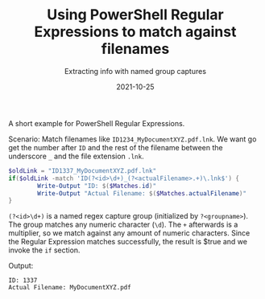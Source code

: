 ﻿---
aliases:
    - powershell-regular-expression
slug: PowerShell-Regular-Expression
title: Using PowerShell Regular Expressions to match against filenames
subtitle: Extracting info with named group captures
tags:
    [powershell, filename, regular expressions, regex, regexp, named groups]
date: 2021-10-25
---

A short example for PowerShell Regular Expressions.

Scenario: Match filenames like `ID1234_MyDocumentXYZ.pdf.lnk`. We want go get the number after `ID` and the rest of the filename between the underscore `_` and the file extension `.lnk`.

```powershell
$oldLink = "ID1337_MyDocumentXYZ.pdf.lnk"
if($oldLink -match 'ID(?<id>\d+)_(?<actualFilename>.+)\.lnk$') {
        Write-Output "ID: $($Matches.id)"
        Write-Output "Actual Filename: $($Matches.actualFilename)"
}
```

`(?<id>\d+)` is a named regex capture group (initialized by `?<groupname>`). The group matches any numeric character (`\d`). The `+` afterwards is a multiplier, so we match against any amount of numeric characters.
Since the Regular Expression matches successfully, the result is $true and we invoke the `if` section.

Output:

```text
ID: 1337
Actual Filename: MyDocumentXYZ.pdf
```
